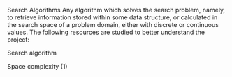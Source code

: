 Search Algorithms
Any algorithm which solves the search problem, namely, to retrieve information stored within some data structure, or calculated in the search space of a problem domain, either with discrete or continuous values.
The following resources are studied to better understand the project:

Search algorithm

Space complexity (1)
